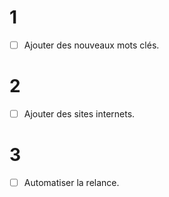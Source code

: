# 1

- [ ] Ajouter des nouveaux mots clés. 

# 2

- [ ] Ajouter des sites internets.

# 3

- [ ] Automatiser la relance. 

